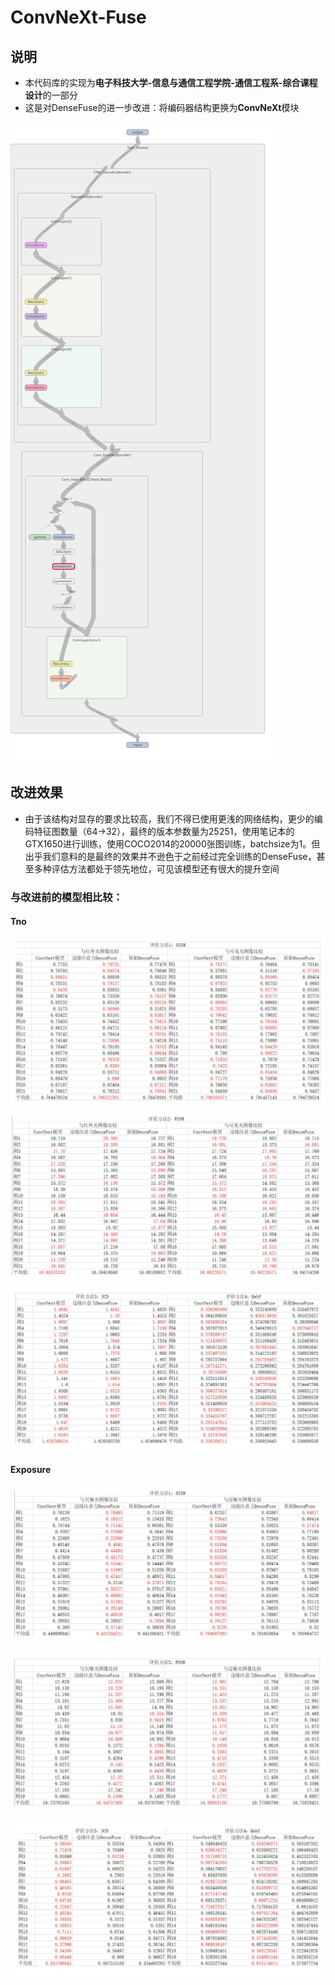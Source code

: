 # ConvNeXt-Fuse

## 说明

- 本代码库的实现为**电子科技大学-信息与通信工程学院-通信工程系-综合课程设计**的一部分
- 这是对DenseFuse的进一步改进：将编码器结构更换为**ConvNeXt**模块

![](https://raw.githubusercontent.com/LGNWJQ/picgo/main/ConvNeXt-Fuse/77.png)

## 改进效果

* 由于该结构对显存的要求比较高，我们不得已使用更浅的网络结构，更少的编码特征图数量（64->32），最终的版本参数量为25251，使用笔记本的GTX1650进行训练，使用COCO2014的20000张图训练，batchsize为1。但出乎我们意料的是最终的效果并不逊色于之前经过完全训练的DenseFuse，甚至多种评估方法都处于领先地位，可见该模型还有很大的提升空间

### 与改进前的模型相比较：

#### Tno

![](https://raw.githubusercontent.com/LGNWJQ/picgo/main/ConvNeXt-Fuse/1.jpg)



![](https://raw.githubusercontent.com/LGNWJQ/picgo/main/ConvNeXt-Fuse/2.jpg)



![](https://raw.githubusercontent.com/LGNWJQ/picgo/main/ConvNeXt-Fuse/3.jpg)



#### Exposure

![](https://raw.githubusercontent.com/LGNWJQ/picgo/main/ConvNeXt-Fuse/4.jpg)



![](https://raw.githubusercontent.com/LGNWJQ/picgo/main/ConvNeXt-Fuse/5.jpg)



![](https://raw.githubusercontent.com/LGNWJQ/picgo/main/ConvNeXt-Fuse/6.jpg)

